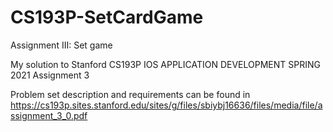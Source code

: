 # CS193P-SetCardGame
Assignment III: Set game

My solution to Stanford CS193P IOS APPLICATION DEVELOPMENT SPRING 2021 Assignment 3

Problem set description and requirements can be found in
https://cs193p.sites.stanford.edu/sites/g/files/sbiybj16636/files/media/file/assignment_3_0.pdf
